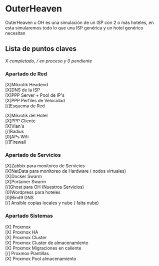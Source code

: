 # OuterHeaven
OuterHeaven u OH es una simulación de un ISP con 2 o más hoteles, en esta simularemos todo lo que una ISP genérica y un hotel genérico necesitan














## Lista de puntos claves

_X completado, / en proceso y 0 pendiente_

### Apartado de Red

[X]Mikrotik Headend  
[X]DNS de la ISP  
[X]PPP Server + Pool de IP's  
[X]PPP Perfiles de Velocidad  
[/]Esquema de Red  

[X]Mikrotik del Hotel  
[X]PPP Cliente  
[X]Vlan's  
[/]Radius  
[0]APs Wifi  
[/]Firewall  

### Apartado de Servicios

[X]Zabbix para monitoreo de Servicios  
[X]NetData para monitoreo de Hardware ( nodos virtuales)  
[X]Docker Swarm  
[X]Portainer Swarm  
[/]Ghost para OH (Nuestros Servicios)  
[0]Wordpress para hoteles  
[0]Bind9 DNS  
[/] Ansible copias locales y nube ( falta nube)  

### Apartado Sistemas
[X] Proxmox  
[X] Proxmox HA  
[X] Proxmox Cluster  
[X] Proxmox Cluster de almacenamiento  
[X] Proxmox Migraciones en caliente  
[/] Proxmox Plantillas  
[X] Proxmox Pool almacenamiento  